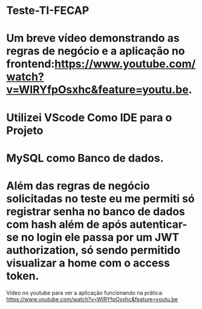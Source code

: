 # Teste-TI-FECAP
# Um breve vídeo demonstrando as regras de negócio e a aplicação no frontend:https://www.youtube.com/watch?v=WIRYfpOsxhc&feature=youtu.be.
# Utilizei VScode Como IDE para o Projeto
# MySQL como Banco de dados.
# Além das regras de negócio solicitadas no teste eu me permiti só registrar senha no banco de dados com hash além de após autenticar-se no login ele passa por um JWT authorization, só sendo permitido visualizar a home com o access token.

Vídeo no youtube para ver a aplicação funcionando na prática: https://www.youtube.com/watch?v=WIRYfpOsxhc&feature=youtu.be

